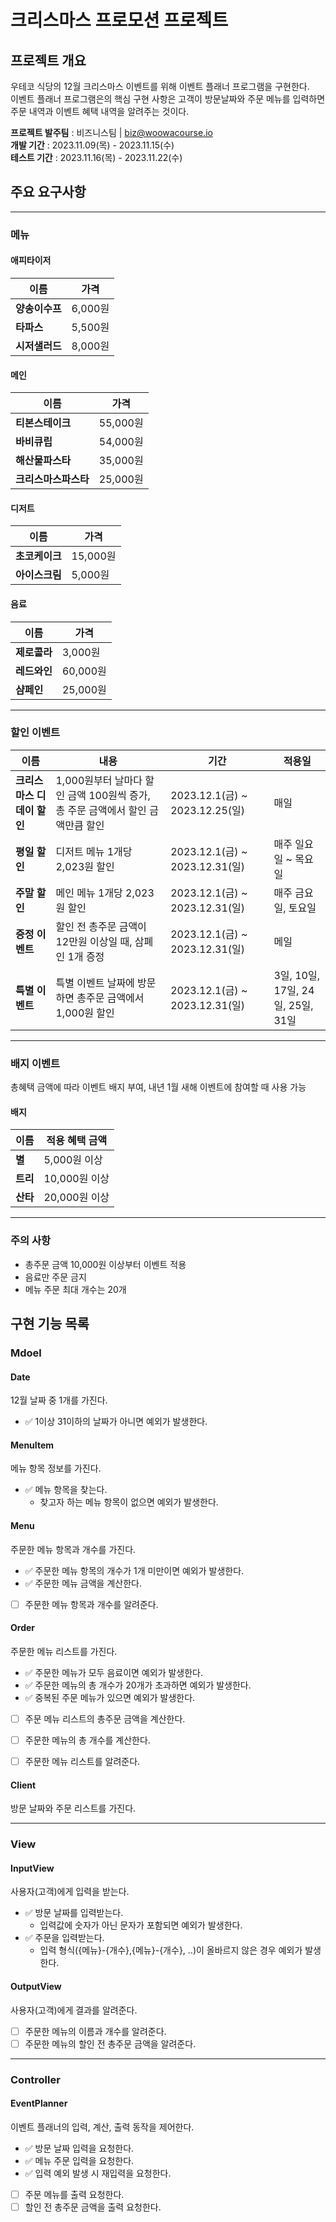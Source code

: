 # 크리스마스 프로모션 프로젝트

## 프로젝트 개요

우테코 식당의 12월 크리스마스 이벤트를 위해 이벤트 플래너 프로그램을 구현한다.  
이벤트 플래너 프로그램은의 핵심 구현 사항은 고객이 방문날짜와 주문 메뉴를 입력하면 주문 내역과 이벤트 혜택 내역을 알려주는 것이다.

**프로젝트 발주팀** : 비즈니스팀 | biz@woowacourse.io  
**개발 기간** : 2023.11.09(목) - 2023.11.15(수)  
**테스트 기간** : 2023.11.16(목) - 2023.11.22(수)

## 주요 요구사항

---

### 메뉴

#### 애피타이저

| 이름        | 가격     |
|-----------|--------|
| **양송이수프** | 6,000원 |
| **타파스**   | 5,500원 |
| **시저샐러드** | 8,000원 |  

#### 메인

| 이름           | 가격      |
|--------------|---------|
| **티본스테이크**   | 55,000원 |
| **바비큐립**     | 54,000원 |
| **해산물파스타**   | 35,000원 |  
| **크리스마스파스타** | 25,000원 |  

#### 디저트

| 이름        | 가격      |
|-----------|---------|
| **초코케이크** | 15,000원 |
| **아이스크림** | 5,000원  |

#### 음료

| 이름       | 가격      |
|----------|---------|
| **제로콜라** | 3,000원  |
| **레드와인** | 60,000원 |
| **샴페인**  | 25,000원 |

---

### 할인 이벤트

| 이름               | 내용                                                | 기간                           | 적용일                         |
|------------------|---------------------------------------------------|------------------------------|-----------------------------|
| **크리스마스 디데이 할인** | 1,000원부터 날마다 할인 금액 100원씩 증가, 총 주문 금액에서 할인 금액만큼 할인 | 2023.12.1(금) ~ 2023.12.25(일) | 매일                          |
| **평일 할인**        | 디저트 메뉴 1개당 2,023원 할인                              | 2023.12.1(금) ~ 2023.12.31(일) | 매주 일요일 ~ 목요일                |
| **주말 할인**        | 메인 메뉴 1개당 2,023원 할인                               | 2023.12.1(금) ~ 2023.12.31(일) | 매주 금요일, 토요일                 |
| **증정 이벤트**       | 할인 전 총주문 금액이 12만원 이상일 때, 삼폐인 1개 증정                | 2023.12.1(금) ~ 2023.12.31(일) | 메일                          |
| **특별 이벤트**       | 특별 이벤트 날짜에 방문하면 총주문 금액에서 1,000원 할인                | 2023.12.1(금) ~ 2023.12.31(일) | 3일, 10일, 17일, 24일, 25일, 31일 |

---

### 배지 이벤트

총혜택 금액에 따라 이벤트 배지 부여, 내년 1월 새해 이벤트에 참여할 때 사용 가능

#### 배지

| 이름     | 적용 혜택 금액   |
|--------|------------|
| **별**  | 5,000원 이상  |
| **트리** | 10,000원 이상 |
| **산타** | 20,000원 이상 |

---

### 주의 사항

- 총주문 금액 10,000원 이상부터 이벤트 적용
- 음료만 주문 금지
- 메뉴 주문 최대 개수는 20개


## 구현 기능 목록
### Mdoel
#### Date
12월 날짜 중 1개를 가진다.
- ✅ 1이상 31이하의 날짜가 아니면 예외가 발생한다.   

#### MenuItem
메뉴 항목 정보를 가진다.
- ✅ 메뉴 항목을 찾는다.
  - 찾고자 하는 메뉴 항목이 없으면 예외가 발생한다.

#### Menu
주문한 메뉴 항목과 개수를 가진다.
- ✅ 주문한 메뉴 항목의 개수가 1개 미만이면 예외가 발생한다.
- ✅ 주문한 메뉴 금액을 계산한다.
- [ ] 주문한 메뉴 항목과 개수를 알려준다.

#### Order
주문한 메뉴 리스트를 가진다.
- ✅ 주문한 메뉴가 모두 음료이면 예외가 발생한다.
- ✅ 주문한 메뉴의 총 개수가 20개가 초과하면 예외가 발생한다.
- ✅ 중복된 주문 메뉴가 있으면 예외가 발생한다.
- [ ] 주문 메뉴 리스트의 총주문 금액을 계산한다.
- [ ] 주문한 메뉴의 총 개수를 계산한다.
- [ ] 주문한 메뉴 리스트를 알려준다.


#### Client
방문 날짜와 주문 리스트를 가진다.

---

### View
#### InputView
사용자(고객)에게 입력을 받는다.

- ✅ 방문 날짜를 입력받는다.
  - 입력값에 숫자가 아닌 문자가 포함되면 예외가 발생한다.
- ✅ 주문을 입력받는다.
  - 입력 형식({메뉴}-{개수},{메뉴}-{개수}, ..)이 올바르지 않은 경우 예외가 발생한다.


#### OutputView
사용자(고객)에게 결과를 알려준다.
- [ ] 주문한 메뉴의 이름과 개수를 알려준다.
- [ ] 주문한 메뉴의 할인 전 총주문 금액을 알려준다.

---

### Controller
#### EventPlanner
이벤트 플래너의 입력, 계산, 출력 동작을 제어한다.

- ✅ 방문 날짜 입력을 요청한다.
- ✅ 메뉴 주문 입력을 요청한다.
- ✅ 입력 예외 발생 시 재입력을 요청한다.
- [ ] 주문 메뉴를 출력 요청한다.
- [ ] 할인 전 총주문 금액을 출력 요청한다.